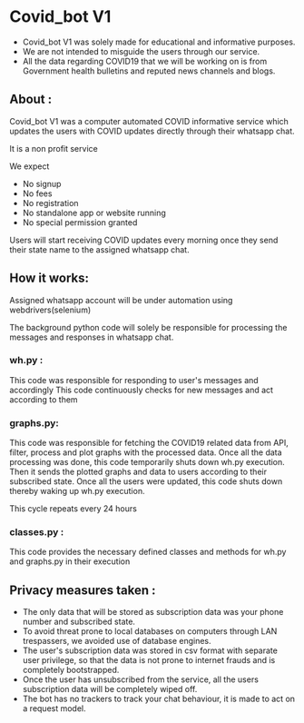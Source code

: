 # **Covid\_bot V1**

- Covid\_bot V1 was solely made for educational and informative purposes.
- We are not intended to misguide the users through our service.
- All the data regarding COVID19 that we will be working on is from Government health bulletins and reputed news channels and blogs.

## **About :**

Covid\_bot V1 was a computer automated COVID informative service which updates the users with COVID updates directly through their whatsapp chat.

It is a non profit service

We expect
- No signup
- No fees
- No registration
- No standalone app or website running
- No special permission granted

Users will start receiving COVID updates every morning once they send their state name to the assigned whatsapp chat.

## **How it works:**

Assigned whatsapp account will be under automation using webdrivers(selenium)

The background python code will solely be responsible for processing the messages and responses in whatsapp chat.

### **wh.py :**

This code was responsible for responding to user&#39;s messages and accordingly
This code continuously checks for new messages and act according to them

### **graphs.py:**

This code was responsible for fetching the COVID19 related data from API, filter, process and plot graphs with the processed data.
Once all the data processing was done, this code temporarily shuts down wh.py execution.
Then it sends the plotted graphs and data to users according to their subscribed state.
Once all the users were updated, this code shuts down thereby waking up wh.py execution.

This cycle repeats every 24 hours

### **classes.py :**

This code provides the necessary defined classes and methods for wh.py and graphs.py in their execution

## **Privacy measures taken :**

- The only data that will be stored as subscription data was your phone number and subscribed state.
- To avoid threat prone to local databases on computers through LAN trespassers, we avoided use of database engines.
- The user&#39;s subscription data was stored in csv format with separate user privilege, so that the data is not prone to internet frauds and is completely bootstrapped.
- Once the user has unsubscribed from the service, all the users subscription data will be completely wiped off.
- The bot has no trackers to track your chat behaviour, it is made to act on a request model.
